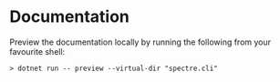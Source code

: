 # Documentation

Preview the documentation locally by running the following
from your favourite shell:

```
> dotnet run -- preview --virtual-dir "spectre.cli"
```